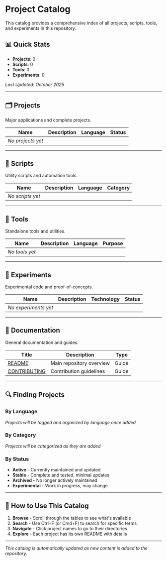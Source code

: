 # Project Catalog

This catalog provides a comprehensive index of all projects, scripts, tools, and experiments in this repository.

## 📊 Quick Stats

- **Projects**: 0
- **Scripts**: 0
- **Tools**: 0
- **Experiments**: 0

*Last Updated: October 2025*

---

## 🗂️ Projects

Major applications and complete projects.

| Name | Description | Language | Status |
|------|-------------|----------|--------|
| *No projects yet* | | | |

---

## 📜 Scripts

Utility scripts and automation tools.

| Name | Description | Language | Category |
|------|-------------|----------|----------|
| *No scripts yet* | | | |

---

## 🔧 Tools

Standalone tools and utilities.

| Name | Description | Language | Purpose |
|------|-------------|----------|---------|
| *No tools yet* | | | |

---

## 🧪 Experiments

Experimental code and proof-of-concepts.

| Name | Description | Technology | Status |
|------|-------------|------------|--------|
| *No experiments yet* | | | |

---

## 📖 Documentation

General documentation and guides.

| Title | Description | Type |
|-------|-------------|------|
| [README](README.md) | Main repository overview | Guide |
| [CONTRIBUTING](CONTRIBUTING.md) | Contribution guidelines | Guide |

---

## 🔍 Finding Projects

### By Language
*Projects will be tagged and organized by language once added*

### By Category
*Projects will be categorized as they are added*

### By Status
- **Active** - Currently maintained and updated
- **Stable** - Complete and tested, minimal updates
- **Archived** - No longer actively maintained
- **Experimental** - Work in progress, may change

---

## 📝 How to Use This Catalog

1. **Browse** - Scroll through the tables to see what's available
2. **Search** - Use Ctrl+F (or Cmd+F) to search for specific terms
3. **Navigate** - Click project names to go to their directories
4. **Explore** - Each project has its own README with details

---

*This catalog is automatically updated as new content is added to the repository.*

